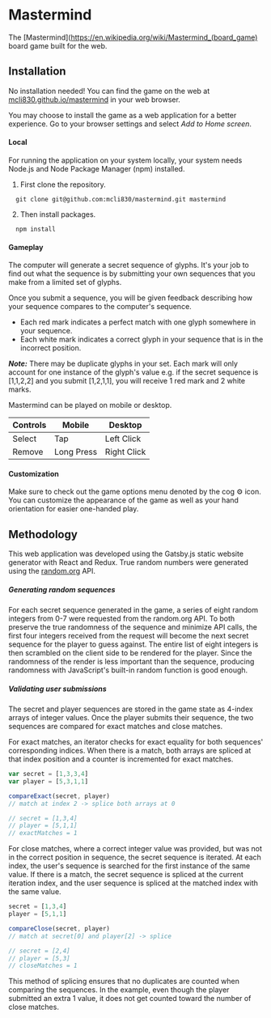 # Mastermind

The [Mastermind](https://en.wikipedia.org/wiki/Mastermind_(board_game) board game built for the web.

## Installation

No installation needed! You can find the game on the web at [mcli830.github.io/mastermind](https://mcli830.github.io/mastermind) in your web browser.

You may choose to install the game as a web application for a better experience. Go to your browser settings and select _Add to Home screen_.

#### Local

For running the application on your system locally, your system needs Node.js and Node Package Manager (npm) installed.

1. First clone the repository.
```
  git clone git@github.com:mcli830/mastermind.git mastermind
```
2. Then install packages.
```
  npm install
```

#### Gameplay

The computer will generate a secret sequence of glyphs. It's your job to find out what the sequence is by submitting your own sequences that you make from a limited set of glyphs.

Once you submit a sequence, you will be given feedback describing how your sequence compares to the computer's sequence.

 - Each red mark indicates a perfect match with one glyph somewhere in your sequence.
 - Each white mark indicates a correct glyph in your sequence that is in the incorrect position.

**_Note:_** There may be duplicate glyphs in your set. Each mark will only account for one instance of the glyph's value e.g. if the secret sequence is [1,1,2,2] and you submit [1,2,1,1], you will receive 1 red mark and 2 white marks.

Mastermind can be played on mobile or desktop.

| Controls | Mobile     | Desktop     |
|----------|------------|-------------|
| Select   | Tap        | Left Click  |
| Remove   | Long Press | Right Click |

#### Customization

Make sure to check out the game options menu denoted by the cog ⚙️ icon. You can customize the appearance of the game as well as your hand orientation for easier one-handed play.

## Methodology

This web application was developed using the Gatsby.js static website generator with React and Redux. True random numbers were generated using the [random.org](https://www.random.org/clients/http/api/) API.

##### Generating random sequences

For each secret sequence generated in the game, a series of eight random integers from 0-7 were requested from the random.org API. To both preserve the true randomness of the sequence and minimize API calls, the first four integers received from the request will become the next secret sequence for the player to guess against. The entire list of eight integers is then scrambled on the client side to be rendered for the player. Since the randomness of the render is less important than the sequence, producing randomness with JavaScript's built-in random function is good enough.

##### Validating user submissions

The secret and player sequences are stored in the game state as 4-index arrays of integer values. Once the player submits their sequence, the two sequences are compared for exact matches and close matches.

For exact matches, an iterator checks for exact equality for both sequences' corresponding indices. When there is a match, both arrays are spliced at that index position and a counter is incremented for exact matches.

```javascript
var secret = [1,3,3,4]
var player = [5,3,1,1]

compareExact(secret, player)
// match at index 2 -> splice both arrays at 0

// secret = [1,3,4]
// player = [5,1,1]
// exactMatches = 1

```

For close matches, where a correct integer value was provided, but was not in the correct position in sequence, the secret sequence is iterated. At each index, the user's sequence is searched for the first instance of the same value. If there is a match, the secret sequence is spliced at the current iteration index, and the user sequence is spliced at the matched index with the same value.

```javascript
secret = [1,3,4]
player = [5,1,1]

compareClose(secret, player)
// match at secret[0] and player[2] -> splice

// secret = [2,4]
// player = [5,3]
// closeMatches = 1
```
This method of splicing ensures that no duplicates are counted when comparing the sequences. In the example, even though the player submitted an extra 1 value, it does not get counted toward the number of close matches.

